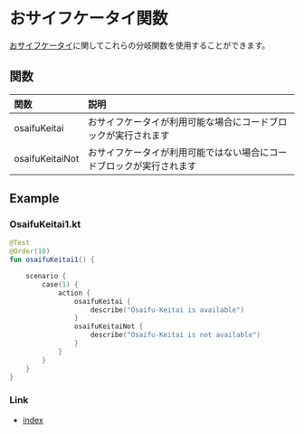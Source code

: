 # おサイフケータイ関数

[おサイフケータイ](https://en.wikipedia.org/wiki/Osaifu-Keitai)に関してこれらの分岐関数を使用することができます。

## 関数

| 関数              | 説明                                 |
|:----------------|:-----------------------------------|
| osaifuKeitai    | おサイフケータイが利用可能な場合にコードブロックが実行されます    |
| osaifuKeitaiNot | おサイフケータイが利用可能ではない場合にコードブロックが実行されます |

## Example

### OsaifuKeitai1.kt

```kotlin
@Test
@Order(10)
fun osaifuKeitai1() {

    scenario {
        case(1) {
            action {
                osaifuKeitai {
                    describe("Osaifu-Keitai is available")
                }
                osaifuKeitaiNot {
                    describe("Osaifu-Keitai is not available")
                }
            }
        }
    }
}
```

### Link

- [index](../../../index_ja.md)
